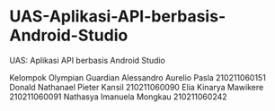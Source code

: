 # UAS-Aplikasi-API-berbasis-Android-Studio
UAS: Aplikasi API berbasis Android Studio


Kelompok Olympian Guardian
Alessandro Aurelio Pasla 210211060151
Donald Nathanael Pieter Kansil 210211060090
Elia Kinarya Mawikere 210211060091
Nathasya Imanuela Mongkau 210211060242

